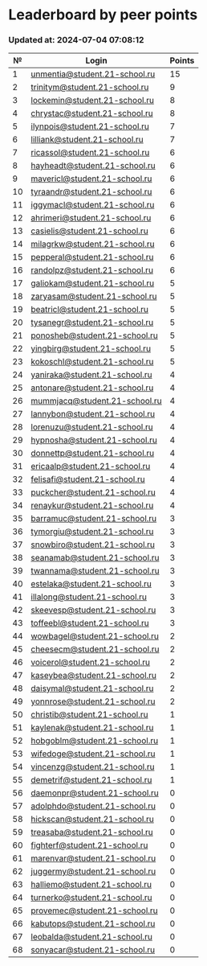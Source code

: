 # Leaderboard by peer points

### Updated at: 2024-07-04 07:08:12

| № | Login | Points |
|---|-------|--------|
|1|unmentia@student.21-school.ru|15|
|2|trinitym@student.21-school.ru|9|
|3|lockemin@student.21-school.ru|8|
|4|chrystac@student.21-school.ru|8|
|5|ilynpois@student.21-school.ru|7|
|6|lilliank@student.21-school.ru|7|
|7|ricassol@student.21-school.ru|6|
|8|hayheadt@student.21-school.ru|6|
|9|mavericl@student.21-school.ru|6|
|10|tyraandr@student.21-school.ru|6|
|11|iggymacl@student.21-school.ru|6|
|12|ahrimeri@student.21-school.ru|6|
|13|casielis@student.21-school.ru|6|
|14|milagrkw@student.21-school.ru|6|
|15|pepperal@student.21-school.ru|6|
|16|randolpz@student.21-school.ru|6|
|17|galiokam@student.21-school.ru|5|
|18|zaryasam@student.21-school.ru|5|
|19|beatricl@student.21-school.ru|5|
|20|tysanegr@student.21-school.ru|5|
|21|ponosheb@student.21-school.ru|5|
|22|yingbirg@student.21-school.ru|5|
|23|kokoschl@student.21-school.ru|5|
|24|yaniraka@student.21-school.ru|4|
|25|antonare@student.21-school.ru|4|
|26|mummjacq@student.21-school.ru|4|
|27|lannybon@student.21-school.ru|4|
|28|lorenuzu@student.21-school.ru|4|
|29|hypnosha@student.21-school.ru|4|
|30|donnettp@student.21-school.ru|4|
|31|ericaalp@student.21-school.ru|4|
|32|felisafi@student.21-school.ru|4|
|33|puckcher@student.21-school.ru|4|
|34|renaykur@student.21-school.ru|4|
|35|barramuc@student.21-school.ru|3|
|36|tymorgiu@student.21-school.ru|3|
|37|snowbiro@student.21-school.ru|3|
|38|seanamab@student.21-school.ru|3|
|39|twannama@student.21-school.ru|3|
|40|estelaka@student.21-school.ru|3|
|41|illalong@student.21-school.ru|3|
|42|skeevesp@student.21-school.ru|3|
|43|toffeebl@student.21-school.ru|3|
|44|wowbagel@student.21-school.ru|2|
|45|cheesecm@student.21-school.ru|2|
|46|voicerol@student.21-school.ru|2|
|47|kaseybea@student.21-school.ru|2|
|48|daisymal@student.21-school.ru|2|
|49|yonnrose@student.21-school.ru|2|
|50|christib@student.21-school.ru|1|
|51|kaylenak@student.21-school.ru|1|
|52|hobgoblm@student.21-school.ru|1|
|53|wifedoge@student.21-school.ru|1|
|54|vincenzg@student.21-school.ru|1|
|55|demetrif@student.21-school.ru|1|
|56|daemonpr@student.21-school.ru|0|
|57|adolphdo@student.21-school.ru|0|
|58|hickscan@student.21-school.ru|0|
|59|treasaba@student.21-school.ru|0|
|60|fighterf@student.21-school.ru|0|
|61|marenvar@student.21-school.ru|0|
|62|juggermy@student.21-school.ru|0|
|63|halliemo@student.21-school.ru|0|
|64|turnerko@student.21-school.ru|0|
|65|provemec@student.21-school.ru|0|
|66|kabutops@student.21-school.ru|0|
|67|leobalda@student.21-school.ru|0|
|68|sonyacar@student.21-school.ru|0|
